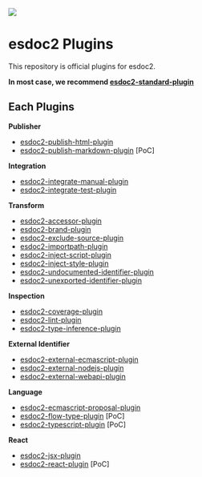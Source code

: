 [![](https://travis-ci.org/esdoc2/esdoc2-plugins.svg?branch=master)](https://travis-ci.org/esdoc2/esdoc2-plugins)
# esdoc2 Plugins

This repository is official plugins for esdoc2.

**In most case, we recommend [esdoc2-standard-plugin](./packages/esdoc2-standard-plugin)**

## Each Plugins

**Publisher**
- [esdoc2-publish-html-plugin](./packages/esdoc2-publish-html-plugin)
- [esdoc2-publish-markdown-plugin](./packages/esdoc2-publish-markdown-plugin) [PoC]

**Integration**
- [esdoc2-integrate-manual-plugin](./packages/esdoc2-integrate-manual-plugin)
- [esdoc2-integrate-test-plugin](./packages/esdoc2-integrate-test-plugin)

**Transform**
- [esdoc2-accessor-plugin](./packages/esdoc2-accessor-plugin)
- [esdoc2-brand-plugin](./packages/esdoc2-brand-plugin)
- [esdoc2-exclude-source-plugin](./packages/esdoc2-exclude-source-plugin)
- [esdoc2-importpath-plugin](./packages/esdoc2-importpath-plugin)
- [esdoc2-inject-script-plugin](./packages/esdoc2-inject-script-plugin)
- [esdoc2-inject-style-plugin](./packages/esdoc2-inject-style-plugin)
- [esdoc2-undocumented-identifier-plugin](./packages/esdoc2-undocumented-identifier-plugin)
- [esdoc2-unexported-identifier-plugin](./packages/esdoc2-unexported-identifier-plugin)

**Inspection**
- [esdoc2-coverage-plugin](./packages/esdoc2-coverage-plugin)
- [esdoc2-lint-plugin](./packages/esdoc2-lint-plugin)
- [esdoc2-type-inference-plugin](./packages/esdoc2-type-inference-plugin) 

**External Identifier**
- [esdoc2-external-ecmascript-plugin](./packages/esdoc2-external-ecmascript-plugin)
- [esdoc2-external-nodejs-plugin](./packages/esdoc2-external-nodejs-plugin)
- [esdoc2-external-webapi-plugin](./packages/esdoc2-external-webapi-plugin)

**Language**
- [esdoc2-ecmascript-proposal-plugin](./packages/esdoc2-ecmascript-proposal-plugin)
- [esdoc2-flow-type-plugin](./packages/esdoc2-flow-type-plugin) [PoC]
- [esdoc2-typescript-plugin](./packages/esdoc2-typescript-plugin) [PoC]

**React**
- [esdoc2-jsx-plugin](./packages/esdoc2-jsx-plugin)
- [esdoc2-react-plugin](./packages/esdoc2-react-plugin) [PoC]

